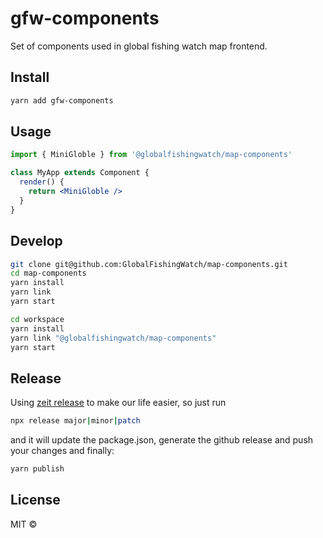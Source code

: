 # gfw-components

Set of components used in global fishing watch map frontend.

## Install

```bash
yarn add gfw-components
```

## Usage

```jsx
import { MiniGloble } from '@globalfishingwatch/map-components'

class MyApp extends Component {
  render() {
    return <MiniGloble />
  }
}
```

## Develop

```bash
git clone git@github.com:GlobalFishingWatch/map-components.git
cd map-components
yarn install
yarn link
yarn start
```

```bash
cd workspace
yarn install
yarn link "@globalfishingwatch/map-components"
yarn start
```

## Release

Using [zeit release](https://github.com/zeit/release) to make our life easier, so just run

```bash
npx release major|minor|patch
```

and it will update the package.json, generate the github release and push your changes and finally:

```bash
yarn publish
```

## License

MIT ©
